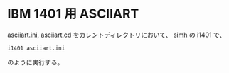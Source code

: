 # IBM 1401 用 ASCIIART

[asciiart.ini](asciiart.ini), [asciiart.cd](asciiart.cd) をカレントディレクトリにおいて、
[simh](http://simh.trailing-edge.com/) の i1401 で、

```
i1401 asciiart.ini
```

のように実行する。

